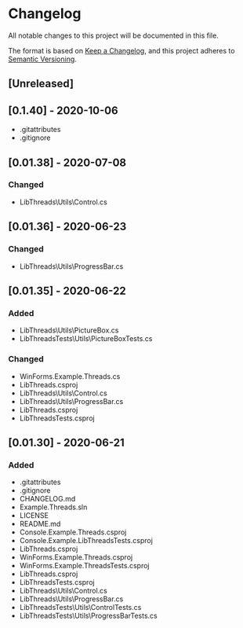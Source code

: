 ﻿# Changelog
All notable changes to this project will be documented in this file.

The format is based on [Keep a Changelog](https://keepachangelog.com/en/1.0.0/),
and this project adheres to [Semantic Versioning](https://semver.org/spec/v2.0.0.html).

## [Unreleased]

## [0.1.40] - 2020-10-06
- .gitattributes
- .gitignore

## [0.01.38] - 2020-07-08
### Changed
- LibThreads\Utils\Control.cs

## [0.01.36] - 2020-06-23
### Changed
- LibThreads\Utils\ProgressBar.cs

## [0.01.35] - 2020-06-22
### Added
- LibThreads\Utils\PictureBox.cs
- LibThreadsTests\Utils\PictureBoxTests.cs
### Changed
-  WinForms.Example.Threads.cs
- LibThreads.csproj
- LibThreads\Utils\Control.cs
- LibThreads\Utils\ProgressBar.cs
- LibThreads.csproj
- LibThreadsTests.csproj

## [0.01.30] - 2020-06-21
### Added
- .gitattributes
- .gitignore
- CHANGELOG.md
- Example.Threads.sln
- LICENSE
- README.md
- Console.Example.Threads.csproj
- Console.Example.LibThreadsTests.csproj
- LibThreads.csproj
- WinForms.Example.Threads.csproj
- WinForms.Example.ThreadsTests.csproj
- LibThreads.csproj
- LibThreadsTests.csproj
- LibThreads\Utils\Control.cs
- LibThreads\Utils\ProgressBar.cs
- LibThreadsTests\Utils\ControlTests.cs
- LibThreadsTests\Utils\ProgressBarTests.cs
